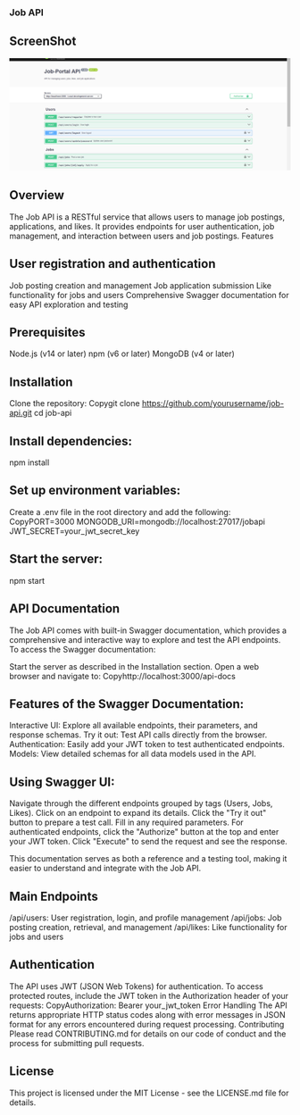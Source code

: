 ### Job API

## ScreenShot

![Alt text](https://github.com/gauravsingh906/Job-Portal-API/blob/master/Screenshot%20(55).png)


## Overview
The Job API is a RESTful service that allows users to manage job postings, applications, and likes. It provides endpoints for user authentication, job management, and interaction between users and job postings.
Features



## User registration and authentication
Job posting creation and management
Job application submission
Like functionality for jobs and users
Comprehensive Swagger documentation for easy API exploration and testing

## Prerequisites

Node.js (v14 or later)
npm (v6 or later)
MongoDB (v4 or later)

## Installation

Clone the repository:
Copygit clone https://github.com/yourusername/job-api.git
cd job-api

## Install dependencies:
npm install

## Set up environment variables:
Create a .env file in the root directory and add the following:
CopyPORT=3000
MONGODB_URI=mongodb://localhost:27017/jobapi
JWT_SECRET=your_jwt_secret_key

## Start the server:
npm start


## API Documentation
The Job API comes with built-in Swagger documentation, which provides a comprehensive and interactive way to explore and test the API endpoints.
To access the Swagger documentation:

Start the server as described in the Installation section.
Open a web browser and navigate to:
Copyhttp://localhost:3000/api-docs


## Features of the Swagger Documentation:

Interactive UI: Explore all available endpoints, their parameters, and response schemas.
Try it out: Test API calls directly from the browser.
Authentication: Easily add your JWT token to test authenticated endpoints.
Models: View detailed schemas for all data models used in the API.

## Using Swagger UI:

Navigate through the different endpoints grouped by tags (Users, Jobs, Likes).
Click on an endpoint to expand its details.
Click the "Try it out" button to prepare a test call.
Fill in any required parameters.
For authenticated endpoints, click the "Authorize" button at the top and enter your JWT token.
Click "Execute" to send the request and see the response.

This documentation serves as both a reference and a testing tool, making it easier to understand and integrate with the Job API.
## Main Endpoints

/api/users: User registration, login, and profile management
/api/jobs: Job posting creation, retrieval, and management
/api/likes: Like functionality for jobs and users

## Authentication
The API uses JWT (JSON Web Tokens) for authentication. To access protected routes, include the JWT token in the Authorization header of your requests:
CopyAuthorization: Bearer your_jwt_token
Error Handling
The API returns appropriate HTTP status codes along with error messages in JSON format for any errors encountered during request processing.
Contributing
Please read CONTRIBUTING.md for details on our code of conduct and the process for submitting pull requests.
## License
This project is licensed under the MIT License - see the LICENSE.md file for details.
